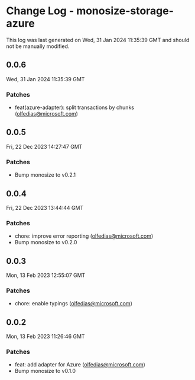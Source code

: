 # Change Log - monosize-storage-azure

This log was last generated on Wed, 31 Jan 2024 11:35:39 GMT and should not be manually modified.

<!-- Start content -->

## 0.0.6

Wed, 31 Jan 2024 11:35:39 GMT

### Patches

- feat(azure-adapter): split transactions by chunks (olfedias@microsoft.com)

## 0.0.5

Fri, 22 Dec 2023 14:27:47 GMT

### Patches

- Bump monosize to v0.2.1

## 0.0.4

Fri, 22 Dec 2023 13:44:44 GMT

### Patches

- chore: improve error reporting (olfedias@microsoft.com)
- Bump monosize to v0.2.0

## 0.0.3

Mon, 13 Feb 2023 12:55:07 GMT

### Patches

- chore: enable typings (olfedias@microsoft.com)

## 0.0.2

Mon, 13 Feb 2023 11:26:46 GMT

### Patches

- feat: add adapter for Azure (olfedias@microsoft.com)
- Bump monosize to v0.1.0
